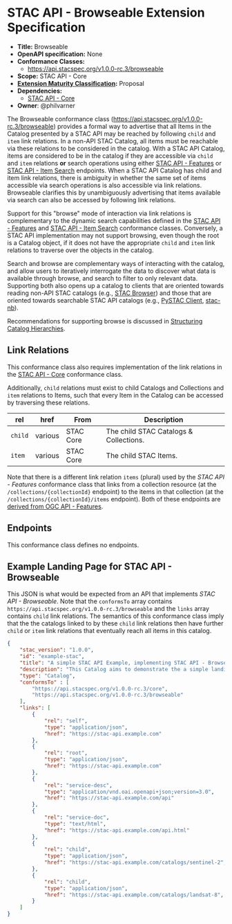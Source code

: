 # STAC API - Browseable Extension Specification

- **Title:** Browseable
- **OpenAPI specification:** None
- **Conformance Classes:**
  - <https://api.stacspec.org/v1.0.0-rc.3/browseable>
- **Scope:** STAC API - Core
- **[Extension Maturity Classification](https://github.com/radiantearth/stac-api-spec/tree/main/README.md#maturity-classification):** Proposal
- **Dependencies:**
  - [STAC API - Core](https://github.com/radiantearth/stac-api-spec/tree/main/core)
- **Owner**: @philvarner

The Browseable conformance class (<https://api.stacspec.org/v1.0.0-rc.3/browseable>) provides a formal way
to advertise that all Items in the Catalog presented by a STAC API may be reached by following `child` and
`item` link relations. In a non-API STAC Catalog, all items must be reachable via these relations to be
considered in the catalog. With a STAC API Catalog, items are considered to be in the catalog if they are
accessible via `child` and `item` relations **or** search operations using either [STAC API - Features](https://github.com/radiantearth/stac-api-spec/blob/main/ogcapi-features/README.md) or
[STAC API - Item Search](https://github.com/radiantearth/stac-api-spec/blob/main/item-search/README.md) endpoints. When a STAC API Catalog has child
and item link relations, there is ambiguity in whether the same set of items accessible via
search operations
is also accessible via link relations. Browseable clarifies this by unambiguously advertising that
items available via search can also be accessed by following link relations.

Support for this "browse" mode of interaction via link relations is complementary to the dynamic search
capabilities defined in the [STAC API - Features](https://github.com/radiantearth/stac-api-spec/blob/main/ogcapi-features/README.md) and
[STAC API - Item Search](https://github.com/radiantearth/stac-api-spec/blob/main/item-search/README.md) conformance classes.
Conversely, a STAC API implementation may not support browsing, even though the root is a Catalog object,
if it does not have the appropriate `child` and `item` link relations to traverse over the objects in
the catalog.

Search and browse are complementary ways of interacting with the catalog, and allow users to iteratively interrogate the data
to discover what data is available through browse, and search to filter to only relevant data. Supporting both also opens up a catalog to
clients that are oriented towards reading non-API STAC catalogs
(e.g., [STAC Browser](https://github.com/radiantearth/stac-browser)) and those that are oriented towards
searchable STAC API catalogs
(e.g., [PySTAC Client](https://pystac-client.readthedocs.io/), [stac-nb](https://github.com/darrenwiens/stac-nb)).

Recommendations for supporting browse is discussed in [Structuring Catalog Hierarchies](https://github.com/radiantearth/stac-api-spec/blob/main/core/README.md#structuring-catalog-hierarchies).

## Link Relations

This conformance class also requires implementation of the link relations in the
[STAC API - Core](https://github.com/radiantearth/stac-api-spec/blob/main/core) conformance class.

Additionally, `child` relations must exist to child Catalogs and Collections and `item` relations to Items, such that
every Item in the Catalog can be accessed by traversing these relations.

| **rel** | **href** | **From**  | **Description**                        |
| ------- | -------- | --------- | -------------------------------------- |
| `child` | various  | STAC Core | The child STAC Catalogs & Collections. |
| `item`  | various  | STAC Core | The child STAC Items.                  |

Note that there is a different link relation `items` (plural)
used by the *STAC API - Features* conformance class that links from a collection resource
(at the `/collections/{collectionId}` endpoint) to the items in
that collection (at the `/collections/{collectionId}/items` endpoint). Both of these endpoints are
[derived from OGC API - Features](https://docs.opengeospatial.org/is/17-069r3/17-069r3.html#_items_).

## Endpoints

This conformance class defines no endpoints.

## Example Landing Page for STAC API - Browseable

This JSON is what would be expected from an API that implements *STAC API - Browseable*. Note that the
`conformsTo` array contains `https://api.stacspec.org/v1.0.0-rc.3/browseable` and the `links` array
contains `child` link relations.  The semantics of this conformance class imply that the the catalogs
linked to by these `child` link relations then have further `child` or `item` link relations that
eventually reach all items in this catalog.

```json
{
    "stac_version": "1.0.0",
    "id": "example-stac",
    "title": "A simple STAC API Example, implementing STAC API - Browseable",
    "description": "This Catalog aims to demonstrate the a simple landing page",
    "type": "Catalog",
    "conformsTo" : [
        "https://api.stacspec.org/v1.0.0-rc.3/core",
        "https://api.stacspec.org/v1.0.0-rc.3/browseable"
    ],
    "links": [
        {
            "rel": "self",
            "type": "application/json",
            "href": "https://stac-api.example.com"
        },
        {
            "rel": "root",
            "type": "application/json",
            "href": "https://stac-api.example.com"
        },
        {
            "rel": "service-desc",
            "type": "application/vnd.oai.openapi+json;version=3.0",
            "href": "https://stac-api.example.com/api"
        },
        {
            "rel": "service-doc",
            "type": "text/html",
            "href": "https://stac-api.example.com/api.html"
        },
        {
            "rel": "child",
            "type": "application/json",
            "href": "https://stac-api.example.com/catalogs/sentinel-2",
        },
        {
            "rel": "child",
            "type": "application/json",
            "href": "https://stac-api.example.com/catalogs/landsat-8",
        }
    ]
}
```
